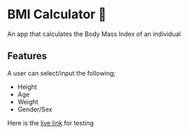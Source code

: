 # BMI Calculator 💪

An app that calculates the Body Mass Index of an individual

## Features
A user can select/input the following;
- Height
- Age
- Weight
- Gender/Sex

Here is the [live link](https://appetize.io/app/gyqe2aew0uvhtpf4nz54u01j8w) for testing 
